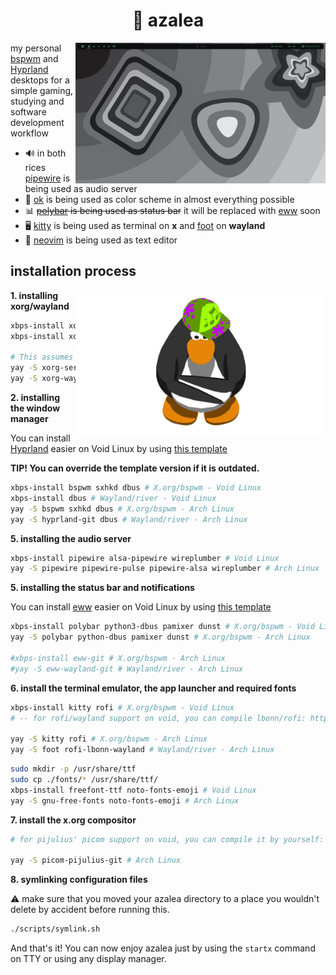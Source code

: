 <div align="center">
    <h1>🌸 azalea</h1>
</div>

<img src="gallery/current.png" align="right" width="400" />

my personal [bspwm] and [Hyprland] desktops for a simple gaming, studying and software development workflow

* 🔊 in both rices [pipewire] is being used as audio server
* 🎨 [ok] is being used as color scheme in almost everything possible
* 📊 ~~[polybar] is being used as status bar~~ it will be replaced with [eww] soon
* 🖥️ [kitty] is being used as terminal on **x** and [foot] on **wayland**
* 📜 [neovim] is being used as text editor

[bspwm]: https://github.com/baskerville/bspwm
[Hyprland]: https://github.com/hyprwm/Hyprland
[polybar]: https://github.com/polybar/polybar 
[eww]: https://github.com/elkowar/eww 
[kitty]: https://github.com/kovidgoyal/kitty
[foot]: https://codeberg.org/dnkl/foot
[pipewire]: https://gitlab.freedesktop.org/pipewire/pipewire/
[neovim]: https://github.com/neovim/neovim
[ok]: https://github.com/itsook

## installation process

<img src="assets/club-penguin-dancing.gif" align="right" width="400" />

**1. installing xorg/wayland**

```bash
xbps-install xorg-minimal xinit xrdb # X.org - Void Linux
xbps-install xorg-server-wayland wayland-protocols # Wayland - Void Linux

# This assumes you have the 'yay' AUR helper installed on your machine.
yay -S xorg-server xorg-xinit xorg-xrdb # X.org - Arch Linux
yay -S xorg-wayland wayland wayland-protocols # Wayland - Arch Linux
```

**2. installing the window manager**

You can install [Hyprland] easier on Void Linux by using [this template](https://github.com/mrkcee/hyprland-void)

**TIP! You can override the template version if it is outdated.**

```bash
xbps-install bspwm sxhkd dbus # X.org/bspwm - Void Linux
xbps-install dbus # Wayland/river - Void Linux
yay -S bspwm sxhkd dbus # X.org/bspwm - Arch Linux
yay -S hyprland-git dbus # Wayland/river - Arch Linux
```

**5. installing the audio server**

```bash
xbps-install pipewire alsa-pipewire wireplumber # Void Linux
yay -S pipewire pipewire-pulse pipewire-alsa wireplumber # Arch Linux
```

**5. installing the status bar and notifications**

You can install [eww] easier on Void Linux by using [this template](https://github.com/monke0192/eww-template)

```bash 
xbps-install polybar python3-dbus pamixer dunst # X.org/bspwm - Void Linux
yay -S polybar python-dbus pamixer dunst # X.org/bspwm - Arch Linux

#xbps-install eww-git # X.org/bspwm - Arch Linux
#yay -S eww-wayland-git # Wayland/river - Arch Linux
```

**6. install the terminal emulator, the app launcher and required fonts**

```bash
xbps-install kitty rofi # X.org/bspwm - Void Linux
# -- for rofi/wayland support on void, you can compile lbonn/rofi: https://github.com/lbonn/rofi

yay -S kitty rofi # X.org/bspwm - Arch Linux
yay -S foot rofi-lbonn-wayland # Wayland/river - Arch Linux
```

```bash
sudo mkdir -p /usr/share/ttf
sudo cp ./fonts/* /usr/share/ttf/
xbps-install freefont-ttf noto-fonts-emoji # Void Linux
yay -S gnu-free-fonts noto-fonts-emoji # Arch Linux
```

**7. install the x.org compositor**

```bash
# for pijulius' picom support on void, you can compile it by yourself: https://github.com/pijulius/picom

yay -S picom-pijulius-git # Arch Linux
```

**8. symlinking configuration files**

⚠️ make sure that you moved your azalea directory to a place you wouldn't delete by accident before
running this.

```bash
./scripts/symlink.sh
```

And that's it! You can now enjoy azalea just by using the `startx` command on TTY or using any display
manager.

